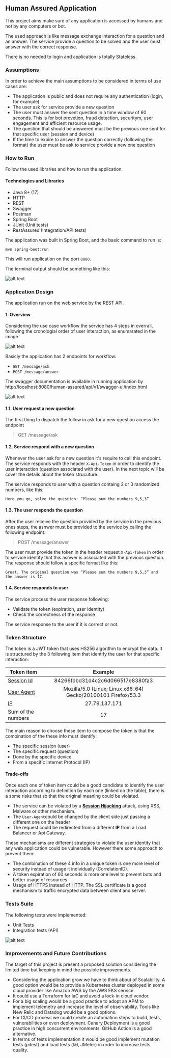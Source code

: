 ## Human Assured Application

This project aims make sure of any application is accessed by humans and not by any computers or bot.

The used approach is like message exchange interaction for a question and an answer. The service provide a question to be solved and the user must answer with the correct response.

There is no needed to login and application is totally Stateless.

### Assumptions

In order to achieve the main assumptions to be considered in terms of use cases are:

* The application is public and does not require any authentication (login, for example)
* The user ask for service provide a new question
* The user must answer the sent question in a time window of 60 seconds. This is for bot prevetion, fraud detection, securitym, user engagement and efficient resource usage.
* The question that should be answered must be the previous one sent for that specific user (session and device)
* If the time to expire to answer the question correctly (following the format) the user must be ask to service provide a new one question

### How to Run

Follow the used libraries and how to run the application.

#### Technologies and Libraries

* Java 8+ (17)
* HTTP
* REST
* Swagger
* Postman
* Spring Boot
* JUnit (Unit tests)
* RestAssured (Integration/API tests)

The application was built in Spring Boot, and the basic command to run is:

```
mvn spring-boot:run
```

This will run application on the port ``8080``.


The terminal output should be something like this:

![alt text](docs/spring.png)


### Application Design

The application run on the web service by the REST API.

#### 1. Overview

Considering the use case workflow the service has 4 steps in overrall, following the cronologial order of user interaction, as enumarated in the image.

![alt text](docs/overview.png)

Basicly the application has 2 endpoints for workflow:

* ``GET /message/ask``
* ``POST /message/answer``

The swagger documentation is available in running application by http://localhost:8080/human-assured/api/v1/swagger-ui/index.html

![alt text](docs/swagger.png)

#### 1.1. User request a new question

The first thing to dispatch the follow in ask for a new question access the endpoint 
> GET /message/ask

#### 1.2. Service respond with a new question

Whenever the user ask for a new question it's require to call this endpoint. The service responds with the header ``X-Api-Token`` in order to identify the user interaction (question associated with the user). In the next topic will be cover the details about the token strucuture.

The service responds to user with a question containg 2 or 3 randomized numbers, like this:

`````
Here you go, solve the question: “Please sum the numbers 9,5,3”.
`````

#### 1.3. The user responds the question

After the user receive the question provided by the service in the previous ones steps, the asnwer must be provided to the service by calling the following endpoint:

> POST /message/answer

The user must provide the token in the header request ``X-Api-Token`` in order to service identify that this asnwer is associated with the previous question. The response should follow a specific format like this:

`````
Great. The original question was “Please sum the numbers 9,5,3” and the answer is 17.
`````

#### 1.4. Service responds to user 

The service process the user response following:

* Validate the token (expiration, user identity)
* Check the correctness of the response

The service response to the user if it is correct or not.

### Token Structure

The token is a JWT token that uses HS256 algorithm to encrypt the data. It is structured by the 3 following item that identify the user for that specific interaction:

| Token item                                                                        | Example  |
|-----------------------------------------------------------------------------------|:-------------:|
| [Session Id](https://developer.mozilla.org/en-US/docs/Web/HTTP/Session)           | 84266fdbd31d4c2c6d0665f7e8380fa3     |
| [User Agent](https://developer.mozilla.org/en-US/docs/Web/HTTP/Headers/User-Agent) | Mozilla/5.0 (Linux; Linux x86_64) Gecko/20100101 Firefox/53.3     |
| [IP](https://developer.mozilla.org/en-US/docs/Web/HTTP/Overview)                                                                            | 27.79.137.171     |
| Sum of the numbers                                                                | 17     |

The main reason to choose these item to compose the token is that the combination of the these info must identify:

* The specific session (user)
* The specific request (question)
* Done by the specific device
* From a specific Internet Protocol (IP)

#### Trade-offs 

Once each one of token item could be a good candidate to identify the user interaction according to definition by each one (linked on the table), there is a some risks that so that the original meaning could be violated.

* The service can be violated by a **[Session Hijacking](https://pt.wikipedia.org/wiki/Session_hijacking)** attack, using XSS, Malware or other mechanism.
* The ``User-Agent``could be changed by the client side just passing a different one on the header
* The request could be redirected from a different **IP** from a Load Balancer or Api Gateway.

These mechanisms are different strategies to violate the user identity that any web application could be vulnerable. However there some approach to prevent them:

* The combination of these 4 info in a unique token is one more level of security instead of usage it individually (CorrelationID).
* A token expiration of 60 seconds is more one level to prevent bots and better usage of resources.
* Usage of HTTPS instead of HTTP. The SSL certificate is a good mechanism to traffic encrypted data between client and server.

### Tests Suite

The following tests were implemented:

* Unit Tests
* Integration tests (API)

![alt text](docs/tests.png)

### Improvements and Future Contributions

The target of this project is present a proposed solution considering the limited time but keeping in mind the possible improvements.

* Considering the application grow we have to think about of Scalability. A good option would be to provide a Kubernetes cluster deployed in some cloud provider like Amazon AWS by the AWS EKS service.
* It could use a Terraform for IaC and avoid a lock-in cloud vendor. 
* For a big scaling would be a good practice to adopt an APM to implement telemetry and increase the level of observability. Tools like New Relic and Datadog would be a good options.
* For CI/CD process we could create an automation steps to build, tests, vulnerabilities or even deployment. Canary Deployment is a good practice in high concurrent environments. GitHub Action is a good alternative.
* In terms of tests implementation it would be good implement mutation tests (pitest) and load tests (k6, JMeter) in order to increase tests quality.